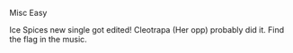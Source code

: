 Misc Easy

Ice Spices new single got edited! Cleotrapa (Her opp) probably did it. Find the flag in the music.
